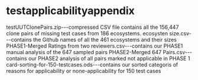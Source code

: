 # testapplicabilityappendix
testUUTClonePairs.zip---compressed CSV file contains all the 156,447 clone pairs of missing test cases from 186 ecosystems.
ecosysten size.csv---contains the Github names of all the 461 ecosystems and their sizes
PHASE1-Merged Ratings from two reviewers.csv---contains our PHASE1 manual analysis of the 647 sampled pairs
PHASE2-Merged 647 Pairs.csv---contains our PHASE2 analysis of all pairs marked not applicable in PHASE 1
card-sorting-for-150-testcases.ods---contains our sorted categoris of reasons for applicability or none-applicability for 150 test cases
